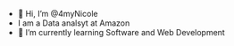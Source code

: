 - 👋 Hi, I’m @4myNicole
- I am a Data analsyt at Amazon
- 🌱 I’m currently learning Software and Web Development


<!---
4myNicole/4myNicole is a ✨ special ✨ repository because its `README.md` (this file) appears on your GitHub profile.
You can click the Preview link to take a look at your changes.
--->
